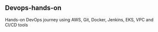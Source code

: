## Devops-hands-on
Hands-on DevOps journey using AWS, Git, Docker, Jenkins, EKS, VPC and CI/CD tools


	
			
			
			
			
